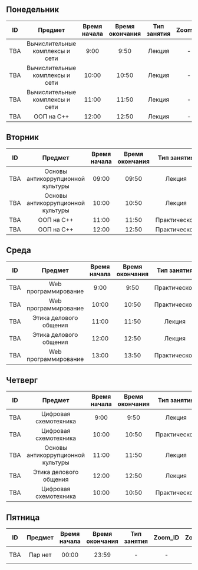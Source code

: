## Понедельник
| ID  |   Предмет   | Время начала | Время окончания | Тип занятия |  Zoom_ID   | Zoom_pass | Аудитория | Преподаватель  |
| --- | :---------: | :----------: | :-------------: | :---------: | :--------: | :-------: | :-------: | :------------: |
| TBA | Вычислительные комплексы и сети |    9:00      |      9:50       |    Лекция     | - | - | - | Таныбаев А. |
| TBA | Вычислительные комплексы и сети |    10:00     |      10:50      |    Лекция     | - | - | - | Таныбаев А. |
| TBA | Вычислительные комплексы и сети |    11:00     |      11:50      |    Лекция     | - | - | - | Таныбаев А. |
| TBA | ООП на C++                      |    12:00     |      12:50      |    Лекция     | - | - | - | Алигузов А. |

## Вторник
| ID  |        Предмет        | Время начала | Время окончания | Тип занятия |  Zoom_ID   | Zoom_pass | Аудитория |  Преподаватель   |
| --- | :-------------------: | :----------: | :-------------: | :---------: | :--------: | :-------: | :-------: | :--------------: |
| TBA |    Основы антикоррупционной культуры     |    09:00     |      09:50      |   Лекция        | - | - |     102а     |  Коржумбаева Р.А.   |
| TBA |    Основы антикоррупционной культуры     |    10:00     |      10:50      |   Лекция        | - | - |     102а     |  Коржумбаева Р.А.   |
| TBA |    ООП на C++                            |    11:00     |      11:50      |   Практическое  | - | - |     208      |  Алигузов А.  |
| TBA |    ООП на C++                            |    12:00     |      12:50      |   Практическое  | - | - |     208      |  Алигузов А. |

## Среда
| ID  |       Предмет       | Время начала | Время окончания | Тип занятия | Zoom_ID | Zoom_pass | Аудитория | Преподаватель  |
| --- | :-----------------: | :----------: | :-------------: | :---------: | :-----: | :-------: | :-------: | :------------: |
| TBA | Web программирование             |    9:00      |    9:50     |   Практическое  | - | - |     -     | Алагузов А. |
| TBA | Web программирование             |    10:00     |    10:50    |   Практическое  | - | - |     -     | Алагузов А. |
| TBA | Этика делового общения           |    11:00     |    11:50    |   Лекция        | - | - |    208    | - |
| TBA | Этика делового общения           |    12:00     |    12:50    |   Лекция        | - | - |    016    | - |
| TBA | Web программирование             |    13:00     |    13:50    |   Практическое  | - | - |    016    | Алагузов А. |


## Четверг
| ID  |                    Предмет                    | Время начала | Время окончания | Тип занятия | Zoom_ID | Zoom_pass | Аудитория |   Преподаватель   |
| --- | :-------------------------------------------: | :----------: | :-------------: | :---------: | :-----: | :-------: | :-------: | :---------------: |
| TBA | Цифровая схемотехника               |    9:00     |     9:50      |   Лекция        | - | - |     208     | Цепуштанова О.В |
| TBA | Цифровая схемотехника               |    10:00    |     10:50     |   Практическое  | - | - |     208     | Цепуштанова О.В |
| TBA | Основы антикоррупционной культуры   |    11:00    |     11:50     |   Лекция        | - | - |     102а    | Коржумбаева Р.А.   |
| TBA | Этика делового общения              |    12:00    |     12:50     |   Лекция        | - | - |     016     | - |
| TBA | Цифровая схемотехника               |    10:00    |     10:50     |   Практическое  | - | - |     208     | Цепуштанова О.В |

## Пятница
| ID  |                    Предмет                    | Время начала | Время окончания | Тип занятия |  Zoom_ID   | Zoom_pass | Аудитория | Преподаватель |
| --- | :-------------------------------------------: | :----------: | :-------------: | :---------: | :--------: | :-------: | :-------: | :-----------: |
| TBA | Пар нет |    00:00     |      23:59      | - | - | - | - | Чил Рестов Отдыхатович |
